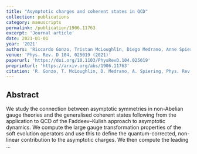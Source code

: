 ```yaml
---
title: "Asymptotic charges and coherent states in QCD"
collection: publications
category: manuscripts
permalink: /publication/1906.11763
excerpt: 'Journal article'
date: 2021-01-01
year: '2021'
authors: 'Riccardo Gonzo, Tristan McLoughlin, Diego Medrano, Anne Spiering'
venue: 'Phys. Rev. D 104, 025019 (2021)'
paperurl: 'https://doi.org/10.1103/PhysRevD.104.025019'
preprinturl: 'https://arxiv.org/abs/1906.11763'
citation: 'R. Gonzo, T. McLoughlin, D. Medrano, A. Spiering, Phys. Rev. D 104, 025019 (2021).'
---
```


## Abstract
We study the connection between asymptotic symmetries in non-Abelian gauge theories and the generalised coherent states following from the application to QCD of the Faddeev–Kulish approach to asymptotic dynamics. We compute the large gauge transformation properties of the soft evolution operators and use this to define the quantum-corrected, non-linear contribution to the asymptotic charges. We then compute the leading ...
